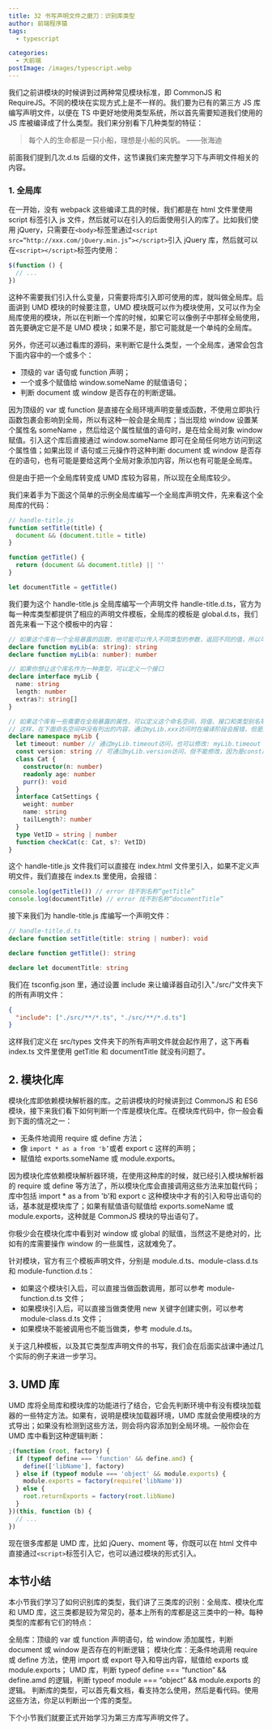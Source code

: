 ```yaml
---
title: 32 书写声明文件之磨刀：识别库类型
author: 前端程序猿
tags:
  - typescript

categories:
  - 大前端
postImage: /images/typescript.webp
---
```


我们之前讲模块的时候讲到过两种常见模块标准，即 CommonJS 和 RequireJS。不同的模块在实现方式上是不一样的。我们要为已有的第三方 JS 库编写声明文件，以便在 TS 中更好地使用类型系统，所以首先需要知道我们使用的 JS 库被编译成了什么类型。我们来分别看下几种类型的特征：

<!-- more -->

> 每个人的生命都是一只小船，理想是小船的风帆。 ——张海迪

前面我们提到几次.d.ts 后缀的文件，这节课我们来完整学习下与声明文件相关的内容。

### 1. 全局库

在一开始，没有 webpack 这些编译工具的时候，我们都是在 html 文件里使用 script 标签引入 js 文件，然后就可以在引入的后面使用引入的库了。比如我们使用 jQuery，只需要在`<body>`标签里通过`<script src=“http://xxx.com/jQuery.min.js”></script>`引入 jQuery 库，然后就可以在`<script></script>`标签内使用：

```js
$(function () {
  // ...
})
```

这种不需要我们引入什么变量，只需要将库引入即可使用的库，就叫做全局库。后面讲到 UMD 模块的时候要注意，UMD 模块既可以作为模块使用，又可以作为全局库使用的模块，所以在判断一个库的时候，如果它可以像例子中那样全局使用，首先要确定它是不是 UMD 模块；如果不是，那它可能就是一个单纯的全局库。

另外，你还可以通过看库的源码，来判断它是什么类型，一个全局库，通常会包含下面内容中的一个或多个：

- 顶级的 var 语句或 function 声明；
- 一个或多个赋值给 window.someName 的赋值语句；
- 判断 document 或 window 是否存在的判断逻辑。

因为顶级的 var 或 function 是直接在全局环境声明变量或函数，不使用立即执行函数包裹会影响到全局，所以有这种一般会是全局库；当出现给 window 设置某个属性名 someName ，然后给这个属性赋值的语句时，是在给全局对象 window 赋值。引入这个库后直接通过 window.someName 即可在全局任何地方访问到这个属性值；如果出现 if 语句或三元操作符这种判断 document 或 window 是否存在的语句，也有可能是要给这两个全局对象添加内容，所以也有可能是全局库。

但是由于把一个全局库转变成 UMD 库较为容易，所以现在全局库较少。

我们来着手为下面这个简单的示例全局库编写一个全局库声明文件，先来看这个全局库的代码：

```js
// handle-title.js
function setTitle(title) {
  document && (document.title = title)
}

function getTitle() {
  return (document && document.title) || ''
}

let documentTitle = getTitle()
```

我们要为这个 handle-title.js 全局库编写一个声明文件 handle-title.d.ts，官方为每一种库类型都提供了相应的声明文件模板，全局库的模板是 global.d.ts，我们首先来看一下这个模板中的内容：

```ts
// 如果这个库有一个全局暴露的函数，他可能可以传入不同类型的参数，返回不同的值，所以可以为它定义函数重载
declare function myLib(a: string): string
declare function myLib(a: number): number
```

```ts
// 如果你想让这个库名作为一种类型，可以定义一个接口
declare interface myLib {
  name: string
  length: number
  extras?: string[]
}
```

```ts
// 如果这个库有一些需要在全局暴露的属性，可以定义这个命名空间，将值、接口和类型别名等定义在这里
// 这样，在下面命名空间中没有列出的内容，通过myLib.xxx访问时在编译阶段会报错，但是运行时是可以访问的，只要这个JS库里定义了。
declare namespace myLib {
  let timeout: number // 通过myLib.timeout访问，也可以修改: myLib.timeout = 123
  const version: string // 可通过myLib.version访问，但不能修改，因为是const声明的
  class Cat {
    constructor(n: number)
    readonly age: number
    purr(): void
  }
  interface CatSettings {
    weight: number
    name: string
    tailLength?: number
  }
  type VetID = string | number
  function checkCat(c: Cat, s?: VetID)
}
```

这个 handle-title.js 文件我们可以直接在 index.html 文件里引入，如果不定义声明文件，我们直接在 index.ts 里使用，会报错：

```ts
console.log(getTitle()) // error 找不到名称“getTitle”
console.log(documentTitle) // error 找不到名称“documentTitle”
```

接下来我们为 handle-title.js 库编写一个声明文件：

```ts
// handle-title.d.ts
declare function setTitle(title: string | number): void

declare function getTitle(): string

declare let documentTitle: string
```

我们在 tsconfig.json 里，通过设置 include 来让编译器自动引入"./src/"文件夹下的所有声明文件：

```json
{
  "include": ["./src/**/*.ts", "./src/**/*.d.ts"]
}
```

这样我们定义在 src/types 文件夹下的所有声明文件就会起作用了，这下再看 index.ts 文件里使用 getTitle 和 documentTitle 就没有问题了。

## 2. 模块化库

模块化库即依赖模块解析器的库。之前讲模块的时候讲到过 CommonJS 和 ES6 模块，接下来我们看下如何判断一个库是模块化库。在模块库代码中，你一般会看到下面的情况之一：

- 无条件地调用 require 或 define 方法；
- 像 `import * as a from 'b’`或者 export c 这样的声明；
- 赋值给 exports.someName 或 module.exports。

因为模块化库依赖模块解析器环境，在使用这种库的时候，就已经引入模块解析器的 require 或 define 等方法了，所以模块化库会直接调用这些方法来加载代码；库中包括 import \* as a from 'b’和 export c 这种模块中才有的引入和导出语句的话，基本就是模块库了；如果有赋值语句赋值给 exports.someName 或 module.exports，这种就是 CommonJS 模块的导出语句了。

你极少会在模块化库中看到对 window 或 global 的赋值，当然这不是绝对的，比如有的库需要操作 window 的一些属性，这就难免了。

针对模块，官方有三个模板声明文件，分别是 module.d.ts、module-class.d.ts 和 module-function.d.ts：

- 如果这个模块引入后，可以直接当做函数调用，那可以参考 module-function.d.ts 文件；
- 如果模块引入后，可以直接当做类使用 new 关键字创建实例，可以参考 module-class.d.ts 文件；
- 如果模块不能被调用也不能当做类，参考 module.d.ts。

关于这几种模板，以及其它类型库声明文件的书写，我们会在后面实战课中通过几个实际的例子来进一步学习。

## 3. UMD 库

UMD 库将全局库和模块库的功能进行了结合，它会先判断环境中有没有模块加载器的一些特定方法。如果有，说明是模块加载器环境，UMD 库就会使用模块的方式导出；如果没有检测到这些方法，则会将内容添加到全局环境。一般你会在 UMD 库中看到这种逻辑判断：

```js
;(function (root, factory) {
  if (typeof define === 'function' && define.amd) {
    define(['libName'], factory)
  } else if (typeof module === 'object' && module.exports) {
    module.exports = factory(require('libName'))
  } else {
    root.returnExports = factory(root.libName)
  }
})(this, function (b) {
  // ...
})
```

现在很多库都是 UMD 库，比如 jQuery、moment 等，你既可以在 html 文件中直接通过`<script>`标签引入它，也可以通过模块的形式引入。

## 本节小结

本小节我们学习了如何识别库的类型，我们讲了三类库的识别：全局库、模块化库和 UMD 库，这三类都是较为常见的，基本上所有的库都是这三类中的一种。每种类型的库都有它们的特点：

全局库：顶级的 var 或 function 声明语句，给 window 添加属性，判断 document 或 window 是否存在的判断逻辑；
模块化库：无条件地调用 require 或 define 方法，使用 import 或 export 导入和导出内容，赋值给 exports 或 module.exports；
UMD 库，判断 typeof define === “function” && define.amd 的逻辑，判断 typeof module === “object” && module.exports 的逻辑。
判断库的类型，可以首先看文档，看支持怎么使用，然后是看代码。使用这些方法，你足以判断出一个库的类型。

下个小节我们就要正式开始学习为第三方库写声明文件了。
